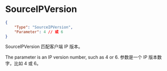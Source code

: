 # SourceIPVersion

```json
{
    "Type": "SourceIPVersion",
    "Parameter": 4 // 或 6
}
```

SourceIPVersion 匹配客户端 IP 版本。

The parameter is an IP version number, such as 4 or 6.
参数是一个 IP 版本数字，比如 4 或 6。
